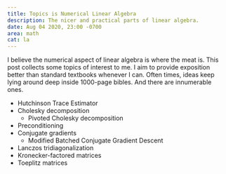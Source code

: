 ```yaml
---
title: Topics is Numerical Linear Algebra
description: The nicer and practical parts of linear algebra.
date: Aug 04 2020, 23:00 -0700
area: math
cat: la
---
```


I believe the numerical aspect of linear algebra is where the meat is. This
post collects some topics of interest to me. I aim to provide exposition
better than standard textbooks whenever I can. Often times, ideas keep
lying around deep inside 1000-page bibles. And there are innumerable ones.

- Hutchinson Trace Estimator
- Cholesky decomposition
  - Pivoted Cholesky decomposition
- Preconditioning
- Conjugate gradients
  - Modified Batched Conjugate Gradient Descent
- Lanczos tridiagonalization
- Kronecker-factored matrices
- Toeplitz matrices
